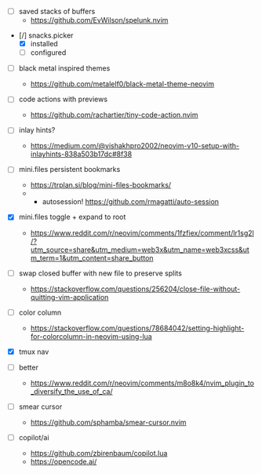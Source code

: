 - [ ] saved stacks of buffers
  * https://github.com/EvWilson/spelunk.nvim

- [/] snacks.picker
  - [x] installed
  - [ ] configured

- [ ] black metal inspired themes
  * https://github.com/metalelf0/black-metal-theme-neovim

- [ ] code actions with previews
  * https://github.com/rachartier/tiny-code-action.nvim

- [ ] inlay hints?
  * https://medium.com/@vishakhpro2002/neovim-v10-setup-with-inlayhints-838a503b17dc#8f38

- [ ] mini.files persistent bookmarks
  * https://trplan.si/blog/mini-files-bookmarks/
  * + autosession! https://github.com/rmagatti/auto-session
- [x] mini.files toggle + expand to root
  * https://www.reddit.com/r/neovim/comments/1fzfiex/comment/lr1sg2l/?utm_source=share&utm_medium=web3x&utm_name=web3xcss&utm_term=1&utm_content=share_button

- [ ] swap closed buffer with new file to preserve splits
  * https://stackoverflow.com/questions/256204/close-file-without-quitting-vim-application

- [ ] color column
  * https://stackoverflow.com/questions/78684042/setting-highlight-for-colorcolumn-in-neovim-using-lua

- [x] tmux nav

- [ ] better <c-a>
  * https://www.reddit.com/r/neovim/comments/m8o8k4/nvim_plugin_to_diversify_the_use_of_ca/

- [ ] smear cursor
  * https://github.com/sphamba/smear-cursor.nvim

- [ ] copilot/ai
  * https://github.com/zbirenbaum/copilot.lua
  * https://opencode.ai/
